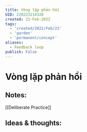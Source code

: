 ```yaml
---
title: Vòng lặp phản hồi
UID: 220223214328
created: 23-Feb-2022
tags:
  - 'created/2022/Feb/23'
  - 'garden'
  - 'permanent/concept'
aliases:
  - Feedback loop
publish: False
---
```

# Vòng lặp phản hồi

## Notes:
[[Deliberate Practice]]

## Ideas & thoughts:


